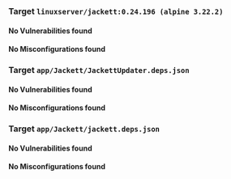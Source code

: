 
### Target `linuxserver/jackett:0.24.196 (alpine 3.22.2)`
#### No Vulnerabilities found
#### No Misconfigurations found
### Target `app/Jackett/JackettUpdater.deps.json`
#### No Vulnerabilities found
#### No Misconfigurations found
### Target `app/Jackett/jackett.deps.json`
#### No Vulnerabilities found
#### No Misconfigurations found
